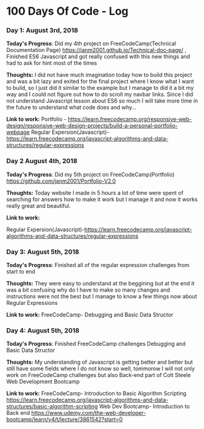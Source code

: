 # 100 Days Of Code - Log

### Day 1: August 3rd, 2018


**Today's Progress**: Did my 4th project on FreeCodeCamp(Technical Documentation Page) https://janm2001.github.io/Technical-doc-page/ , Finished ES6 Javascript and got really confused with this new things and had to ask for hint most of the times

**Thoughts:** I did not have much imagination today how to build this project and was a bit lazy and exited for the final project where I know what I want to build, so I just did it similar to the example but I manage to did it a bit my way and I could not figure out how to do scroll my navbar links. Since I did not understand Javascript lesson about ES6 so much I will take more time in the future to understand what code does and why...

**Link to work:** 
Portfolio - https://learn.freecodecamp.org/responsive-web-design/responsive-web-design-projects/build-a-personal-portfolio-webpage
Regular Expersion(Javascript)-https://learn.freecodecamp.org/javascript-algorithms-and-data-structures/regular-expressions

### Day 2 August 4th, 2018


**Today's Progress**: Did my 5th project on FreeCodeCamp(Portfolio) https://github.com/janm2001/Portfolio-V2.0

**Thoughts:** Today website I made in 5 hours a lot of time were spent of searching for answers how to make it work but I manage it and now it works really great and beautiful.

**Link to work:** 

Regular Expersion(Javascript)-https://learn.freecodecamp.org/javascript-algorithms-and-data-structures/regular-expressions

### Day 3: August 5th, 2018


**Today's Progress**: Finished all of the regular expression challenges from start to end

**Thoughts:** They were easy to understand at the beggining but at the end it was a bit confusing why do I have to make so many changes and instructions were not the best but I manage to know a few things now about Regular Expressions

**Link to work:** 
FreeCodeCamp- Debugging and Basic Data Structor

### Day 4: August 5th, 2018


**Today's Progress**: Finished FreeCodeCamp challenges Debugging and Basic Data Structor

**Thoughts:** My understanding of Javascript is getting better and better but still have some fields where I do not know so well, tommorow I will not only work on FreeCodeCamp challenges but also Back-end part of Colt Steele Web Development Bootcamp

**Link to work:** 
FreeCodeCamp- Introduction to Basic Algorithm Scripting https://learn.freecodecamp.org/javascript-algorithms-and-data-structures/basic-algorithm-scripting
Web Dev Bootcamp- Introduction to Back end https://www.udemy.com/the-web-developer-bootcamp/learn/v4/t/lecture/3861542?start=0
